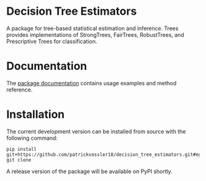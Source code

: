 # Decision Tree Estimators

A package for tree-based statistical estimation and inference. Trees provides implementations of StrongTrees, FairTrees, RobustTrees, and Prescriptive Trees for classification.

# Documentation

The [package documentation](https://patrickvossler18.github.io/decision_tree_estimators/index.html) contains usage examples and method reference.

# Installation

The current development version can be installed from source with the following command:

```
pip install git+https://github.com/patrickvossler18/decision_tree_estimators.git#egg=trees
git clone 
```

A release version of the package will be available on PyPI shortly.

